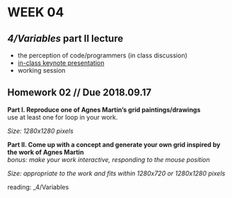 # WEEK 04 

## _4/Variables_ part II lecture
- the perception of code/programmers (in class discussion)
- [in-class keynote presentation](https://github.com/johnbcarpenter/USC_IML288/blob/master/PDF/20180917_VARIABLESptII.pdf)
- working session

## Homework 02 // Due 2018.09.17
**Part I. Reproduce one of Agnes Martin’s grid paintings/drawings**  
use at least one for loop in your work.    
  
_Size: 1280x1280 pixels_  

**Part II. Come up with a concept and generate your own grid inspired by the work of Agnes Martin**  
_bonus: make your work interactive, responding to the mouse position_

_Size: appropriate to the work and fits within 1280x720 or 1280x1280 pixels_  

reading: _4/Variables 

